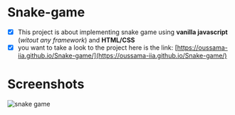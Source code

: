 # Snake-game
- [x] This project is about implementing snake game using **vanilla javascript** (*witout any framework*) and **HTML/CSS**
- [x] you want to take a look to the project here is the link: [https://oussama-iia.github.io/Snake-game/](https://oussama-iia.github.io/Snake-game/)

# Screenshots
![snake game](screenshots/snake-game.gif)

